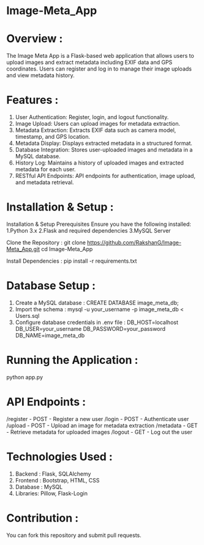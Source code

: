 # Image-Meta_App

# Overview :
The Image Meta App is a Flask-based web application that allows users to upload images and extract metadata including EXIF data and GPS coordinates. Users can register and log in to manage their image uploads and view metadata history. 

# Features :
1. User Authentication: Register, login, and logout functionality.
2. Image Upload: Users can upload images for metadata extraction.
3. Metadata Extraction: Extracts EXIF data such as camera model, timestamp, and GPS location.
4. Metadata Display: Displays extracted metadata in a structured format.
5. Database Integration: Stores user-uploaded images and metadata in a MySQL database.
6. History Log: Maintains a history of uploaded images and extracted metadata for each user.
7. RESTful API Endpoints: API endpoints for authentication, image upload, and metadata retrieval.

# Installation & Setup :
Installation & Setup
Prerequisites
Ensure you have the following installed:
1.Python 3.x
2.Flask and required dependencies
3.MySQL Server

Clone the Repository : git clone https://github.com/RakshanG/Image-Meta_App.git
cd Image-Meta_App

Install Dependencies : pip install -r requirements.txt

# Database Setup :
1. Create a MySQL database : CREATE DATABASE image_meta_db;
2. Import the schema : mysql -u your_username -p image_meta_db < Users.sql
3. Configure database credentials in .env file : DB_HOST=localhost
DB_USER=your_username
DB_PASSWORD=your_password
DB_NAME=image_meta_db

# Running the Application : 
python app.py

# API Endpoints :

/register - POST - Register a new user 
/login - POST - Authenticate user 
/upload - POST - Upload an image for metadata extraction
/metadata - GET - Retrieve metadata for uploaded images 
/logout - GET - Log out the user

# Technologies Used :
1. Backend : Flask, SQLAlchemy
2. Frontend : Bootstrap, HTML, CSS
3. Database : MySQL
4. Libraries: Pillow, Flask-Login

# Contribution :
You can fork this repository and submit pull requests. 


